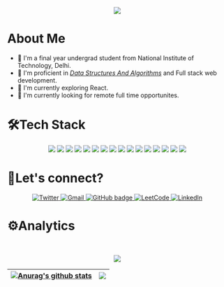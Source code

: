 <p align="center">
  <img src="https://readme-typing-svg.herokuapp.com?color=%23348AAD&size=17&center=true&lines=Hi%2C+My+name+is+Saurabh+Kumar;Welcome+to+my+GitHub+Profile" />
</p>

<!-- <h2 align="center"><img src="header.gif"></h2> -->
<!-- <a href="https://unsplash.com/photos/SZgVZPbQ7RE"><h2 align="center"><img src="header.jpg"></h2></a> -->

<!-- <p align="center">
 <img width="50pxpx" src="https://res.cloudinary.com/anuraghazra/image/upload/v1594908242/logo_ccswme.svg" align="center" alt="Github Readme Stats" />
</p> -->

<!-- <p align="center"> <img src="https://komarev.com/ghpvc/?username=asksaurabh&color=blue" alt="Saurabh Kumar"/> </p> -->


# About Me
-   🔭 I'm a final year undergrad student from National Institute of Technology, Delhi.
-   🌱 I'm proficient in _[Data Structures And Algorithms](https://leetcode.com/asksaurabh101/)_ and Full stack web development.
-   👯 I'm currently exploring React.
-   🤔 I'm currently looking for remote full time opportunites.

# 🛠Tech Stack
<p align="center">
 <img src="https://img.shields.io/badge/C-00599C?style=flat-square&logo=c&logoColor=white"/>
<img src="https://img.shields.io/badge/-java-E34A86?style=flat-square&logo=java"/>
<img src="https://img.shields.io/badge/-C++-00599C?style=flat-square&logo=c"/>
<img src="https://img.shields.io/badge/-HTML5-E34F26?style=flat-square&logo=html5&logoColor=white"/>
<img src="https://img.shields.io/badge/-CSS3-1572B6?style=flat-square&logo=css3"/>
<img src="https://img.shields.io/badge/-Bootstrap-563D7C?style=flat-square&logo=bootstrap"/>
<img src="https://img.shields.io/badge/-Heroku-430098?style=flat-square&logo=heroku"/>
<img src="https://img.shields.io/badge/-JavaScript-black?style=flat-square&logo=javascript"/>
<img src="https://img.shields.io/badge/-Nodejs-black?style=flat-square&logo=Node.js"/>
<img src="https://img.shields.io/badge/-React-black?style=flat-square&logo=react"/>
<img src="https://img.shields.io/badge/-MongoDB-black?style=flat-square&logo=mongodb"/>
<img src="https://img.shields.io/badge/-MySQL-black?style=flat-square&logo=mysql"/>
<img src="https://img.shields.io/badge/-Git-black?style=flat-square&logo=git"/>
<img src="https://img.shields.io/badge/-GitHub-black?style=flat-square&logo=github"/>
<img src="https://img.shields.io/badge/-Ruby-black?style=flat-square&logo=Ruby&logoColor=red">
<img src="https://img.shields.io/badge/-RubyOnRails-black?style=flat-square&logo=RubyOnRails&logoColor=red">
</p>

# 🤝Let's connect? 

<p align="center">
  <a href="https://twitter.com/asksaurabh101">
    <img src="https://img.shields.io/badge/-Twitter-blue?style=for-the-badge&logo=Twitter&logoColor=white&link=https://twitter.com/asksaurabh101" alt="Twitter" />
  </a>
  <a href="mailto: asksaurabh101@gmail.com">
    <img src="https://img.shields.io/badge/-Gmail-red?style=for-the-badge&logo=gmail&logoColor=white&link=mailto:asksaurabh101@gmail.com" alt="Gmail" />
  </a>
  <a href="https://github.com/asksaurabh">
    <img src="https://img.shields.io/badge/-Github-000?style=for-the-badge&logo=Github&logoColor=white&link=https://github.com/asksaurabh" alt="GitHub badge" />
  </a>
  <a href="https://leetcode.com/asksaurabh101/">
  <img src="https://img.shields.io/badge/-Leetcode-yellow?style=for-the-badge&logo=Leetcode&logoColor=white&link=https://leetcode.com/asksaurabh101/" alt="LeetCode" />
  <a href="https://www.linkedin.com/in/saurabh-kumar-aa89001ab/">
    <img src="https://img.shields.io/badge/-LinkedIn-blue?style=for-the-badge&logo=Linkedin&logoColor=white&link=https://www.linkedin.com/in/saurabh-kumar-aa89001ab/" alt="LinkedIn" />
  </a>
</p>

# ⚙️Analytics
<br>
<p align = "center">
 <img  src="https://github-readme-streak-stats.herokuapp.com/?user=asksaurabh&show_icons=true&locale=en&layout=compact&theme=tokyonight&line_height=0" />
</p>

| <a href="https://awesome-github-stats.azurewebsites.net/index.html??cardType=github&theme=tokyonight"><img align="center" src="https://awesome-github-stats.azurewebsites.net/user-stats/asksaurabh?cardType=github&theme=tokyonight" alt="Anurag's github stats" /></a> | <a href="https://github.com/anuraghazra/github-readme-stats"><img align="center" src="https://github-readme-stats.vercel.app/api/top-langs/?username=asksaurabh&&langs_count=8&layout=compact&theme=tokyonight&hide_border=true" /></a> |
| ------------- | ------------- |

<!-- # 👑GitHub Profile Trophy
<p align="center">
<a href="https://github.com/ryo-ma/github-profile-trophy"><img align="center" src="https://github-profile-trophy.vercel.app/?username=asksaurabh&margin-w=15&row=2&column=3&theme=matrix" /></a>
</p> -->

<!-- <p align = "center">
 <img src="https://activity-graph.herokuapp.com/graph?username=asksaurabh&theme=redical">
</p>  -->

<!-- <p align="center"> <img src="https://quotes-github-readme.vercel.app/api?type=horizontal&theme=tokyonight" alt="Saurabh Kumar"/> </p> -->
